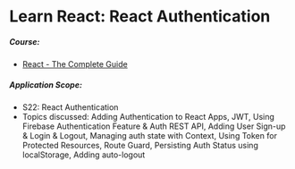 # Learn React: React Authentication

##### Course:

- [React - The Complete Guide](https://www.udemy.com/course/react-the-complete-guide-incl-redux)

##### Application Scope:

- S22: React Authentication
- Topics discussed: Adding Authentication to React Apps, JWT, Using Firebase Authentication Feature & Auth REST API, Adding User Sign-up & Login & Logout, Managing auth state with Context, Using Token for Protected Resources, Route Guard, Persisting Auth Status using localStorage, Adding auto-logout
